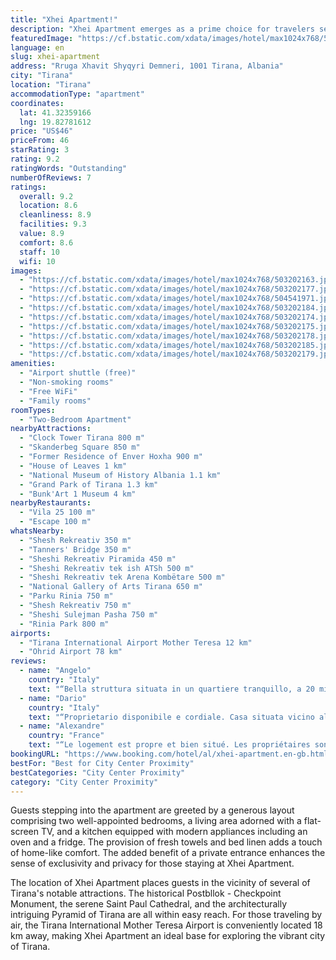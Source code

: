 ```yaml
---
title: "Xhei Apartment!"
description: "Xhei Apartment emerges as a prime choice for travelers seeking comfort and convenience in the heart of Tirana."
featuredImage: "https://cf.bstatic.com/xdata/images/hotel/max1024x768/503202163.jpg?k=9a627ec90ac5a447fc2f56db309916b985bf4355073350b45f682336f306a4a7&o=&hp=1"
language: en
slug: xhei-apartment
address: "Rruga Xhavit Shyqyri Demneri, 1001 Tirana, Albania"
city: "Tirana"
location: "Tirana"
accommodationType: "apartment"
coordinates:
  lat: 41.32359166
  lng: 19.82781612
price: "US$46"
priceFrom: 46
starRating: 3
rating: 9.2
ratingWords: "Outstanding"
numberOfReviews: 7
ratings:
  overall: 9.2
  location: 8.6
  cleanliness: 8.9
  facilities: 9.3
  value: 8.9
  comfort: 8.6
  staff: 10
  wifi: 10
images:
  - "https://cf.bstatic.com/xdata/images/hotel/max1024x768/503202163.jpg?k=9a627ec90ac5a447fc2f56db309916b985bf4355073350b45f682336f306a4a7&o=&hp=1"
  - "https://cf.bstatic.com/xdata/images/hotel/max1024x768/503202177.jpg?k=62390808e139bb82247d710c7488d4a5d75756291288ee32517102031d8158c0&o=&hp=1"
  - "https://cf.bstatic.com/xdata/images/hotel/max1024x768/504541971.jpg?k=ee950322039686d1626f8c461e81aaa29064eaa041809a4c3bc43b28f67ca89a&o=&hp=1"
  - "https://cf.bstatic.com/xdata/images/hotel/max1024x768/503202184.jpg?k=5dc3dc192f002da24f8f2bf39ba0b5919ca40afd2f33867da8e813c2561060c2&o=&hp=1"
  - "https://cf.bstatic.com/xdata/images/hotel/max1024x768/503202174.jpg?k=b05abece1c11d3c4cc3731c811c708854fa7787fa9d5faa0365bb182f9c9de31&o=&hp=1"
  - "https://cf.bstatic.com/xdata/images/hotel/max1024x768/503202175.jpg?k=7139bf6d7f36886f00a6c3b66dcc45b935c9e7caefac60373231d6f92e59f1d4&o=&hp=1"
  - "https://cf.bstatic.com/xdata/images/hotel/max1024x768/503202178.jpg?k=05514e51d06ad43f2de6ca4daa129844597e1224494e707a71503c03c3838b76&o=&hp=1"
  - "https://cf.bstatic.com/xdata/images/hotel/max1024x768/503202185.jpg?k=9d21ff78b8e2372304d3c5f6ab16fa03bde9748ef18a319ca0b1c6dff58a2e66&o=&hp=1"
  - "https://cf.bstatic.com/xdata/images/hotel/max1024x768/503202179.jpg?k=31e59b137d66061683fd3a0a79f7d3e6fd56791ba9cccac7920afaf705edf5e2&o=&hp=1"
amenities:
  - "Airport shuttle (free)"
  - "Non-smoking rooms"
  - "Free WiFi"
  - "Family rooms"
roomTypes:
  - "Two-Bedroom Apartment"
nearbyAttractions:
  - "Clock Tower Tirana 800 m"
  - "Skanderbeg Square 850 m"
  - "Former Residence of Enver Hoxha 900 m"
  - "House of Leaves 1 km"
  - "National Museum of History Albania 1.1 km"
  - "Grand Park of Tirana 1.3 km"
  - "Bunk'Art 1 Museum 4 km"
nearbyRestaurants:
  - "Vila 25 100 m"
  - "Escape 100 m"
whatsNearby:
  - "Shesh Rekreativ 350 m"
  - "Tanners' Bridge 350 m"
  - "Sheshi Rekreativ Piramida 450 m"
  - "Sheshi Rekreativ tek ish ATSh 500 m"
  - "Sheshi Rekreativ tek Arena Kombëtare 500 m"
  - "National Gallery of Arts Tirana 650 m"
  - "Parku Rinia 750 m"
  - "Shesh Rekreativ 750 m"
  - "Sheshi Sulejman Pasha 750 m"
  - "Rinia Park 800 m"
airports:
  - "Tirana International Airport Mother Teresa 12 km"
  - "Ohrid Airport 78 km"
reviews:
  - name: "Angelo"
    country: "Italy"
    text: "“Bella struttura situata in un quartiere tranquillo, a 20 minuti precisi di camminata dalla piazza centrale”"
  - name: "Dario"
    country: "Italy"
    text: "“Proprietario disponibile e cordiale. Casa situata vicino al centro. Climatizzata.”"
  - name: "Alexandre"
    country: "France"
    text: "“Le logement est propre et bien situé. Les propriétaires sont arrangeant pour l'arrivée et le départ.”"
bookingURL: "https://www.booking.com/hotel/al/xhei-apartment.en-gb.html?aid=8035640"
bestFor: "Best for City Center Proximity"
bestCategories: "City Center Proximity"
category: "City Center Proximity"
---
```


Guests stepping into the apartment are greeted by a generous layout comprising two well-appointed bedrooms, a living area adorned with a flat-screen TV, and a kitchen equipped with modern appliances including an oven and a fridge. The provision of fresh towels and bed linen adds a touch of home-like comfort. The added benefit of a private entrance enhances the sense of exclusivity and privacy for those staying at Xhei Apartment.

The location of Xhei Apartment places guests in the vicinity of several of Tirana's notable attractions. The historical Postbllok - Checkpoint Monument, the serene Saint Paul Cathedral, and the architecturally intriguing Pyramid of Tirana are all within easy reach. For those traveling by air, the Tirana International Mother Teresa Airport is conveniently located 18 km away, making Xhei Apartment an ideal base for exploring the vibrant city of Tirana.